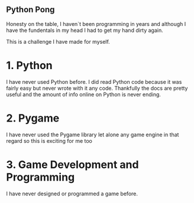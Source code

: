 ## Python Pong

Honesty on the table, I haven`t been programming in years and although I have the fundentals in my head I had to get my hand dirty again.

This is a challenge I have made for myself.

# 1. Python
I have never used Python before. I did read Python code because it was fairly easy but never wrote with it any code.
Thankfully the docs are pretty useful and the amount of info online on Python is never ending.

# 2. Pygame 
I have never used the Pygame library let alone any game engine in that regard so this is exciting for me too

# 3. Game Development and Programming
I have never designed or programmed a game before.
